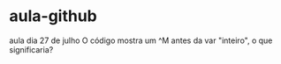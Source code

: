# aula-github
aula dia 27 de julho
O código mostra um ^M antes da var "inteiro", o que significaria?
